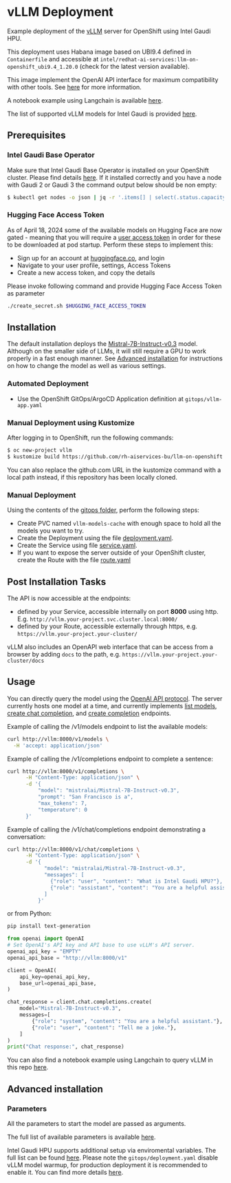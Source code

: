 # vLLM Deployment

Example deployment of the [vLLM](https://github.com/vllm-project/vllm) server for OpenShift using Intel Gaudi HPU.

This deployment uses Habana image based on UBI9.4 defined in `Containerfile` and accessible at `intel/redhat-ai-services:llm-on-openshift_ubi9.4_1.20.0` (check for the latest version available).

This image implement the OpenAI API interface for maximum compatibility with other tools. See [here](https://docs.vllm.ai/en/latest/getting_started/quickstart.html#openai-compatible-server) for more information.

A notebook example using Langchain is available [here](../../examples/notebooks/langchain/Langchain-vLLM-Prompt-memory.ipynb).

The list of supported vLLM models for Intel Gaudi is provided [here](https://github.com/HabanaAI/vllm-fork/blob/habana_main/README_GAUDI.md#supported-configurations).

## Prerequisites
### Intel Gaudi Base Operator
Make sure that Intel Gaudi Base Operator is installed on your OpenShift cluster. Please find details [here](https://docs.habana.ai/en/latest/Installation_Guide/Additional_Installation/OpenShift_Installation/index.html?highlight=redhat). If it installed correctly and you have a node with Gaudi 2 or Gaudi 3 the command output below should be non empty:
```bash
$ kubectl get nodes -o json | jq -r '.items[] | select(.status.capacity["habana.ai/gaudi"]) | [.metadata.name, .status.capacity["habana.ai/gaudi"]] | @tsv'
```
### Hugging Face Access Token
As of April 18, 2024 some of the available models on Hugging Face are now gated - meaning that you will require a [user access token](https://huggingface.co/docs/hub/security-tokens) in order for these to be downloaded at pod startup. Perform these steps to implement this:

- Sign up for an account at [huggingface.co](https://huggingface.co), and login
- Navigate to your user profile, settings, Access Tokens
- Create a new access token, and copy the details

Please invoke following command and provide Hugging Face Access Token as parameter
```bash
./create_secret.sh $HUGGING_FACE_ACCESS_TOKEN
```

## Installation

The default installation deploys the [Mistral-7B-Instruct-v0.3](https://huggingface.co/mistralai/Mistral-7B-Instruct-v0.3) model. Although on the smaller side of LLMs, it will still require a GPU to work properly in a fast enough manner. See [Advanced installation](#advanced-installation) for instructions on how to change the model as well as various settings.

### Automated Deployment

- Use the OpenShift GitOps/ArgoCD Application definition at `gitops/vllm-app.yaml`

### Manual Deployment using Kustomize

After logging in to OpenShift, run the following commands:

```bash
$ oc new-project vllm
$ kustomize build https://github.com/rh-aiservices-bu/llm-on-openshift.git/llm-servers/vllm/hpu/gitops | oc apply -f -
```

You can also replace the github.com URL in the kustomize command with a local path instead, if this repository has been locally cloned.

### Manual Deployment 

Using the contents of the [gitops folder](gitops), perform the following steps:

- Create PVC named `vllm-models-cache` with enough space to hold all the models you want to try.
- Create the Deployment using the file [deployment.yaml](gitops/deployment.yaml).
- Create the Service using file [service.yaml](gitops/service.yaml).
- If you want to expose the server outside of your OpenShift cluster, create the Route with the file [route.yaml](gitops/route.yaml)

## Post Installation Tasks

The API is now accessible at the endpoints:

- defined by your Service, accessible internally on port **8000** using http. E.g. `http://vllm.your-project.svc.cluster.local:8000/`
- defined by your Route, accessible externally through https, e.g. `https://vllm.your-project.your-cluster/`

vLLM also includes an OpenAPI web interface that can be access from a browser by adding `docs` to the path, e.g.  `https://vllm.your-project.your-cluster/docs`

## Usage

You can directly query the model using the [OpenAI API protocol](https://platform.openai.com/docs/api-reference/). The server currently hosts one model at a time, and currently implements [list models](https://platform.openai.com/docs/api-reference/models/list), [create chat completion](https://platform.openai.com/docs/api-reference/chat/completions/create), and [create completion](https://platform.openai.com/docs/api-reference/completions/create) endpoints.

Example of calling the /v1/models endpoint to list the available models:
```bash
curl http://vllm:8000/v1/models \
  -H 'accept: application/json'
```

Example of calling the /v1/completions endpoint to complete a sentence:
```bash
curl http://vllm:8000/v1/completions \
      -H "Content-Type: application/json" \
      -d '{
          "model": "mistralai/Mistral-7B-Instruct-v0.3",
          "prompt": "San Francisco is a",
          "max_tokens": 7,
          "temperature": 0
      }'
```

Example of calling the /v1/chat/completions endpoint demonstrating a conversation:
```bash
curl http://vllm:8000/v1/chat/completions \
      -H "Content-Type: application/json" \
      -d '{
            "model": "mistralai/Mistral-7B-Instruct-v0.3",
            "messages": [
              {"role": "user", "content": "What is Intel Gaudi HPU?"},
              {"role": "assistant", "content": "You are a helpful assistant."}
            ]
          }'
```

or from Python:

```bash
pip install text-generation
```

```python
from openai import OpenAI
# Set OpenAI's API key and API base to use vLLM's API server.
openai_api_key = "EMPTY"
openai_api_base = "http://vllm:8000/v1"

client = OpenAI(
    api_key=openai_api_key,
    base_url=openai_api_base,
)

chat_response = client.chat.completions.create(
    model="Mistral-7B-Instruct-v0.3",
    messages=[
        {"role": "system", "content": "You are a helpful assistant."},
        {"role": "user", "content": "Tell me a joke."},
    ]
)
print("Chat response:", chat_response)
```

You can also find a notebook example using Langchain to query vLLM in this repo [here](../../examples/notebooks/langchain/Langchain-vLLM-Prompt-memory.ipynb).

## Advanced installation

### Parameters

All the parameters to start the model are passed as arguments.

The full list of available parameters is available [here](https://docs.vllm.ai/en/latest/models/engine_args.html).

Intel Gaudi HPU supports additional setup via enviromental variables. The full list can be found [here](https://github.com/HabanaAI/vllm-fork/blob/habana_main/README_GAUDI.md#environment-variables). Please note the `gitops/deployment.yaml` disable vLLM model warmup, for production deployment it is recommended to enable it. You can find more details [here](https://github.com/HabanaAI/vllm-fork/blob/habana_main/README_GAUDI.md#warmup).

